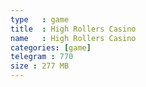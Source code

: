 ```yaml
---
type   : game
title  : High Rollers Casino
name   : High Rollers Casino
categories: [game]
telegram : 770
size : 277 MB
---
```



